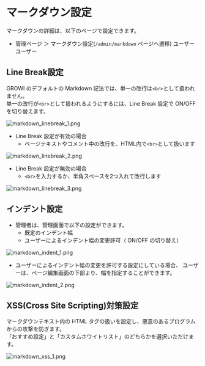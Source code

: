 # マークダウン設定

マークダウンの詳細は、以下のページで設定できます。  

- 管理ページ ＞ マークダウン設定(`/admin/markdown` ページへ遷移)
ユーザーユーザー

## Line Break設定

GROWI のデフォルトの Markdown 記法では、単一の改行は`<br>`として扱われません。  
単一の改行が`<br>`として扱われるようにするには、Line Break 設定で ON/OFF を切り替えます。

<img :src="$withBase('/assets/images/ja/markdown_linebreak_1.png')" alt="markdown_linebreak_1.png">

- Line Break 設定が有効の場合
  - ページテキストやコメント中の改行を、HTML内で`<br>`として扱います

<img :src="$withBase('/assets/images/ja/markdown_linebreak_2.png')" alt="markdown_linebreak_2.png">

- Line Break 設定が無効の場合
  - `<br>`を入力するか、半角スペースを2つ入れて改行します

<img :src="$withBase('/assets/images/ja/markdown_linebreak_3.png')" alt="markdown_linebreak_3.png">

## インデント設定

- 管理者は、管理画面で以下の設定ができます。
  - 既定のインデント幅
  - ユーザーによるインデント幅の変更許可（ ON/OFF の切り替え）

<img :src="$withBase('/assets/images/ja/markdown_indent_1.png')" alt="markdown_indent_1.png">

- ユーザーによるインデント幅の変更を許可する設定にしている場合、
ユーザーは、ページ編集画面の下部より、幅を指定することができます。

<img :src="$withBase('/assets/images/ja/markdown_indent_2.png')" alt="markdown_indent_2.png">


## XSS(Cross Site Scripting)対策設定

マークダウンテキスト内の HTML タグの扱いを設定し、悪意のあるプログラムからの攻撃を防ぎます。  
「おすすめ設定」と「カスタムホワイトリスト」のどちらかを選択いただけます。

<img :src="$withBase('/assets/images/ja/markdown_xss_1.png')" alt="markdown_xss_1.png">

